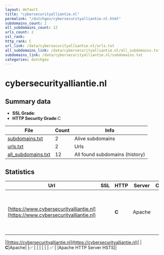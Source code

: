 ```yaml
---
layout: default
title: "cybersecurityalliantie.nl"
permalink: "/dutchgov/cybersecurityalliantie.nl.html"
subdomains_count: 2
all_subdomains_count: 12
urls_count: 2
ssl_rank: 
http_rank: C
url_link: /data/cybersecurityalliantie.nl/urls.txt
all_subdomains_link: /data/cybersecurityalliantie.nl/all_subdomains.txt
subdomains_link: /data/cybersecurityalliantie.nl/subdomains.txt
categories: dutchgov
---
```



# cybersecurityalliantie.nl
## Summary data


 - **SSL Grade**:
 - **HTTP Security Grade**:C


| File       | Count | Info |
|------------|-------|------|
|[subdomains.txt](/data/cybersecurityalliantie.nl/subdomains.txt)|2|Alive subdomains|
|[urls.txt](/data/cybersecurityalliantie.nl/urls.txt)|2|Urls|
|[all_subdomains.txt](/data/cybersecurityalliantie.nl/all_subdomains.txt)|12|All found subdomains (history)|


## Statistics


| Url | SSL | HTTP | Server | Cookie | HSTS | CORS | CTO | CSP | XFO | XXP | RP |FP| Tech |Title |
|--------|-------|-------|------|------|------|------|------|------|------|------|------|------|------|------|
|[https://www.cybersecurityalliantie.nl](https://www.cybersecurityalliantie.nl)| | **C**|Apache| |:white_check_mark: | | | | | | :white_check_mark: | |Apache HTTP Server HSTS MySQL PHP WordPress|Home - Cybersecu...|


|[https://cybersecurityalliantie.nl](https://cybersecurityalliantie.nl)| | **C**|Apache| |:white_check_mark: | | | | | | :white_check_mark: | |Apache HTTP Server HSTS||

